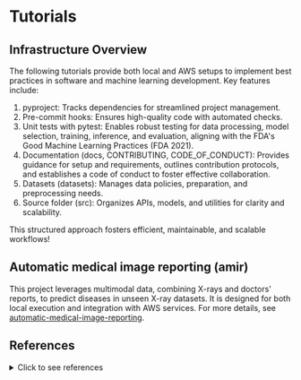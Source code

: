 # Tutorials

## Infrastructure Overview
The following tutorials provide both local and AWS setups to implement best practices in software and machine learning development. Key features include:
1. pyproject: Tracks dependencies for streamlined project management.
2. Pre-commit hooks: Ensures high-quality code with automated checks.
3. Unit tests with pytest: Enables robust testing for data processing, model selection, training, inference, and evaluation, aligning with the FDA's Good Machine Learning Practices (FDA 2021).
4. Documentation (docs, CONTRIBUTING, CODE_OF_CONDUCT): Provides guidance for setup and requirements, outlines contribution protocols, and establishes a code of conduct to foster effective collaboration.
5. Datasets (datasets): Manages data policies, preparation, and preprocessing needs.
6. Source folder (src): Organizes APIs, models, and utilities for clarity and scalability.

This structured approach fosters efficient, maintainable, and scalable workflows!

## Automatic medical image reporting (amir)
This project leverages multimodal data, combining X-rays and doctors' reports, to predict diseases in unseen X-ray datasets. It is designed for both local execution and integration with AWS services. For more details, see [automatic-medical-image-reporting](automatic-medical-image-reporting).

## References

<details>
  <summary>Click to see references</summary>

* US Food and Drug Administration (FDA), Health Canada, and United Kingdom’s Medicines and Healthcare products Regulatory Agency (MHRA). "Good machine learning practice for medical device development: guiding principles." FDA (2021).

* Luzón, M. Victoria, Nuria Rodríguez-Barroso, Alberto Argente-Garrido, Daniel Jiménez-López, Jose M. Moyano, Javier Del Ser, Weiping Ding, and Francisco Herrera. "A tutorial on federated learning from theory to practice: Foundations, software frameworks, exemplary use cases, and selected trends." IEEE/CAA Journal of Automatica Sinica 11, no. 4 (2024): 824-850. https://scholar.google.com/scholar?cites=5891903286652706549

* Qi, Pian, Diletta Chiaro, Antonella Guzzo, Michele Ianni, Giancarlo Fortino, and Francesco Piccialli. "Model aggregation techniques in federated learning: A comprehensive survey." Future Generation Computer Systems 150 (2024): 272-293. https://scholar.google.com/scholar?cites=2973562302699519092


</details>

